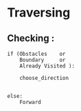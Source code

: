 # Traversing

## Checking :
    if (Obstacles    or      
        Boundary     or 
        Already Visited ):

        choose_direction
        
    
    else:
        Forward